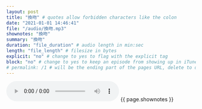 ```yaml
---
layout: post
title: "換吻" # quotes allow forbidden characters like the colon
date: "2021-01-01 14:46:41"
file: "/audio/換吻.mp3"
shownotes: "換吻"
summary: "換吻"
duration: "file_duration" # audio length in min:sec
length: "file_length" # filesize in bytes
explicit: "no" # change to yes to flag with the explicit tag
block: "no" # change to yes to keep an episode from showing up in iTunes
# permalink: /1 # will be the ending part of the pages URL, delete to default to the title
---
```


<audio controls>
<source src="{{site.url}}{{site.baseurl}}{{ page.file }}" type="audio/x-mp3">
Your browser does not support the audio element.
</audio>
{{ page.shownotes }}
